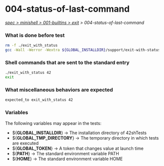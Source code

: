 # 004-status-of-last-command

*[spec > minishell > 001-builtins > exit](..) > 004-status-of-last-command*

### What is done before test

```bash
rm -f ./exit_with_status
gcc -Wall -Werror -Wextra ${GLOBAL_INSTALLDIR}/support/exit-with-status/main.c -o ./exit_with_status

```

### Shell commands that are sent to the standard entry

```bash
./exit_with_status 42
exit

```

### What miscellaneous behaviors are expected

```bash
expected_to exit_with_status 42

```

### Variables

The following variables may appear in the tests:

* ${**GLOBAL_INSTALLDIR**} -> The installation directory of 42shTests
* ${**GLOBAL_TMP_DIRECTORY**} -> The temporary directory in which tests are executed
* ${**GLOBAL_TOKEN**} -> A token that changes value at launch time
* ${**PATH**} -> The standard environment variable PATH
* ${**HOME**} -> The standard environment variable HOME
